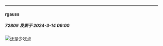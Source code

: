 ﻿
*****

####  rgauss  
##### 7280#       发表于 2024-3-14 09:00

<img src="https://static.saraba1st.com/image/smiley/face2017/074.png" referrerpolicy="no-referrer">还是少吃点

